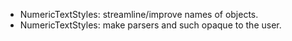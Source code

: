 
- NumericTextStyles: streamline/improve names of objects.
- NumericTextStyles: make parsers and such opaque to the user.
